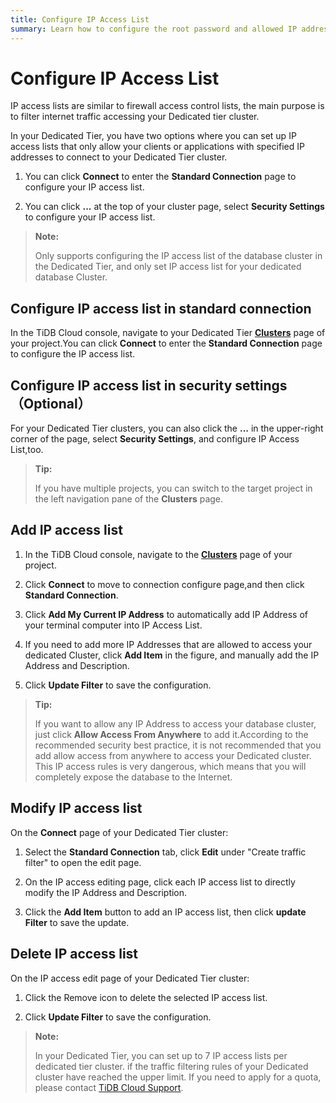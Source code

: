 ```yaml
---
title: Configure IP Access List
summary: Learn how to configure the root password and allowed IP addresses to connect to your dedicated cluster.
---
```


# Configure IP Access List

IP access lists are similar to firewall access control lists, the main purpose is to filter internet traffic accessing your Dedicated tier cluster.

In your Dedicated Tier, you have two options where you can set up IP access lists that only allow your clients or applications with specified IP addresses to connect to your Dedicated Tier cluster.

1. You can click **Connect** to enter the **Standard Connection** page to configure your IP access list.

2. You can click **...** at the top of your cluster page, select **Security Settings** to configure your IP access list.

> **Note:**
>
> Only supports configuring the IP access list of the database cluster in the Dedicated Tier, and only set IP access list for your dedicated database Cluster. 

## Configure IP access list in standard connection 

In the TiDB Cloud console, navigate to your Dedicated Tier [**Clusters**](https://tidbcloud.com/console/clusters) page of your project.You can click **Connect** to enter the **Standard Connection** page to configure the IP access list.

## Configure IP access list in security settings（Optional） 

For your Dedicated Tier clusters, you can also click the **...** in the upper-right corner of the page, select **Security Settings**, and configure IP Access List,too.

> **Tip:**
>
> If you have multiple projects, you can switch to the target project in the left navigation pane of the **Clusters** page.

## Add IP access list

1. In the TiDB Cloud console, navigate to the [**Clusters**](https://tidbcloud.com/console/clusters) page of your project.

2. Click **Connect** to move to connection configure page,and then click **Standard Connection**.

3. Click **Add My Current IP Address** to automatically add IP Address of your terminal computer into IP Access List.

4. If you need to add more IP Addresses that are allowed to access your dedicated Cluster, click **Add Item** in the figure, and manually add the IP Address and Description.

5. Click **Update Filter** to save the configuration.

> **Tip:**
>
> If you want to allow any IP Address to access your database cluster, just click **Allow Access From Anywhere** to add it.According to the recommended security best practice, it is not recommended that you add allow access from anywhere to access your Dedicated cluster. This IP access rules is very dangerous, which means that you will completely expose the database to the Internet.

## Modify IP access list

On the **Connect** page of your Dedicated Tier cluster:

1. Select the **Standard Connection** tab, click **Edit** under "Create traffic filter" to open the edit page.

2. On the IP access editing page, click each IP access list to directly modify the IP Address and Description.

3. Click the **Add Item** button to add an IP access list, then click **update Filter** to save the update.

## Delete IP access list

On the IP access edit page of your Dedicated Tier cluster:

1. Click the Remove icon to delete the selected IP access list.

2. Click **Update Filter** to save the configuration.

> **Note:**
>
> In your Dedicated Tier, you can set up to 7 IP access lists per dedicated tier cluster. if the traffic filtering rules of your Dedicated cluster have reached the upper limit. If you need to apply for a quota, please contact [TiDB Cloud Support](/tidb-cloud/tidb-cloud-support.md).
